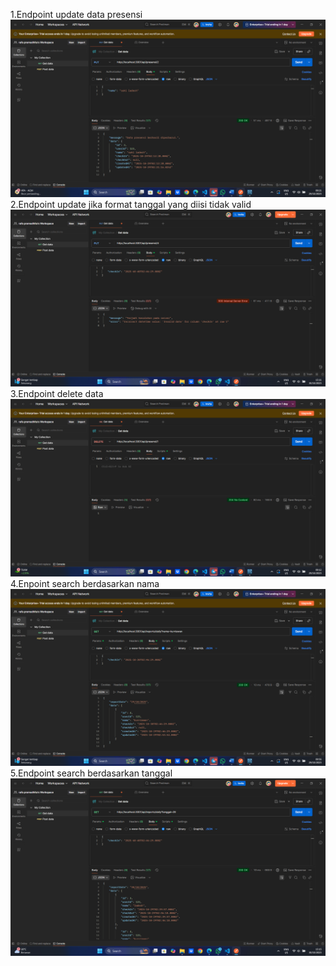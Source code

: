 1.Endpoint update data presensi
![alt text](<Screenshot 2025-10-29 092148.png>)
2.Endpoint update jika format tanggal yang diisi tidak valid
![alt text](image.png)
3.Endpoint delete data
![alt text](<Screenshot 2025-10-29 091246.png>)
4.Enpoint search berdasarkan nama
![alt text](<Screenshot 2025-10-29 095648.png>)
5.Endpoint search berdasarkan tanggal
![alt text](image-1.png)